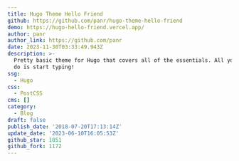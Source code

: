 ```yaml
---
title: Hugo Theme Hello Friend
github: https://github.com/panr/hugo-theme-hello-friend
demo: https://hugo-hello-friend.vercel.app/
author: panr
author_link: https://github.com/panr
date: 2023-11-30T03:33:49.943Z
description: >-
  Pretty basic theme for Hugo that covers all of the essentials. All you have to
  do is start typing!
ssg:
  - Hugo
css:
  - PostCSS
cms: []
category:
  - Blog
draft: false
publish_date: '2018-07-20T17:13:14Z'
update_date: '2023-06-10T16:05:53Z'
github_star: 1051
github_fork: 1172
---
```

